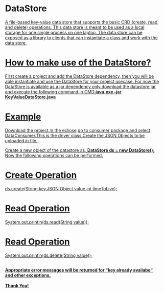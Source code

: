 <h1>DataStore
</h1>
<u/>
A file-based key-value data store that supports the basic CRD (create, read, and delete) operations. This data store is meant to be used as a local storage for one single process on one laptop. The data store can be exposed as a library to clients that can instantiate a class and work with the data store. 

<h1><u/>
How to make use of the DataStore?
</h1>
First create a project and add the DataStore dependency, then you will be able instantiate and use the DataStore for your project usecase. For now the DataStore is available as a jar dependency only.download the datastore.jar and execute the following command in CMD:<b>java.exe -jar KeyValueDataStore.java</b> 

<h1>Example</h1><u/>
Download the project.In the eclipse,go to consumer package,and select DataConsumer.This is the driver class.Create the JSON Objects to be uploaded in file. 

Create a new object of the datastore as,
<b>DataStore ds = new DataStore();</b></h2><br/>
Now the following operations can be performed.</h2><u/>

<h1><b>Create Operation</b></h1><u/>
  ds.create(String key,JSON Object value,int timeToLive);
 
<h1><b>Read Operation</b></h1><u />
   System.out.println(ds.read(String value));

<h1><b>Read Operation</b></h1><u />
   System.out.println(ds.delete(String value));
<u /><br><br>
  
<b>Appropriate error messages will be returned for "key already availabe" and other exceptions.</b>
<br><br>
<b> Thank You!</b>
